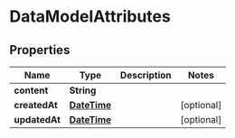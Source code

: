 
# DataModelAttributes

## Properties
Name | Type | Description | Notes
------------ | ------------- | ------------- | -------------
**content** | **String** |  | 
**createdAt** | [**DateTime**](DateTime.md) |  |  [optional]
**updatedAt** | [**DateTime**](DateTime.md) |  |  [optional]



